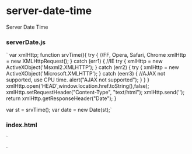 # server-date-time
Server Date Time

### serverDate.js
` var xmlHttp;
function srvTime(){
	try {
		//FF, Opera, Safari, Chrome
		xmlHttp = new XMLHttpRequest();
	}
	catch (err1) {
		//IE
		try {
			xmlHttp = new ActiveXObject('Msxml2.XMLHTTP');
		}
		catch (err2) {
			try {
				xmlHttp = new ActiveXObject('Microsoft.XMLHTTP');
			}
			catch (eerr3) {
				//AJAX not supported, use CPU time.
				alert("AJAX not supported");
			}
		}
	}
	xmlHttp.open('HEAD',window.location.href.toString(),false);
	xmlHttp.setRequestHeader("Content-Type", "text/html");
	xmlHttp.send('');
	return xmlHttp.getResponseHeader("Date");
}

var st = srvTime();
var date = new Date(st);`


### index.html
`<html>
<head>
<meta http-equiv="Content-Type" content="text/html; charset=utf-8" />
<title>Server date/time</title>
<script language="javascript" src="serverDate.js"></script>
</head>
<script language="javascript">
var localTime = new Date();
document.write("Local machine time is: " + localTime + "<br>");
document.write("Server time is: " + date);
</script>
<body>
</body>
</html>`
